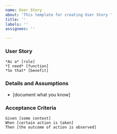 ```yaml
---
name: User Story
about: 'This template for creating User Story '
title: ''
labels: ''
assignees: ''

---
```


 ### User Story 
 ```gherkin
 *As a* [role]  
 *I need* [function]  
 *So that* [benefit]
 ```
   
 ### Details and Assumptions
 * [document what you know]
   
 ### Acceptance Criteria  
   
 ```gherkin
 Given [some context]
 When [certain action is taken]
 Then [the outcome of action is observed]
 ```
